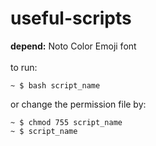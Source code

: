 # useful-scripts

<b>depend:</b> Noto Color Emoji font
<br/>
<br/>
to run:
```
~ $ bash script_name
```
or change the permission file by:
```
~ $ chmod 755 script_name
~ $ script_name
```
